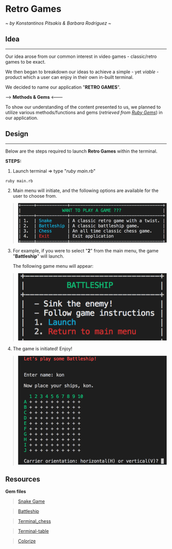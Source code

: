 # **Retro Games**
*~ by Konstantinos Pitsakis & Barbara Rodriguez ~*


## **Idea**
***
Our idea arose from our common interest in video games - classic/retro games to be exact. 

We then began to breakdown our ideas to achieve a simple - yet *viable* - product which a user can enjoy in their own in-built terminal.

We decided to name our application "**RETRO GAMES**".


--> **Methods & Gems** <---

To show our understanding of the content presented to us, we planned to utilize various methods/functions and gems (*retrieved from [Ruby Gems](https://rubygems.org)*) in our application. 


## **Design**
***

Below are the steps required to launch **Retro Games** within the terminal.






**STEPS:**

1. Launch terminal => type "*ruby main.rb*"
```terminal
ruby main.rb
```
2. Main menu will initiate, and the following options are available for the user to choose from.

> ![Main Menu](./gamemenu.png)



3. For example, if you were to select "**2**" from the main menu, the game "**Battleship**" will launch.

    The following game menu will appear:
> ![Games Menu](./battleship.png)

4. The game is initiated! Enjoy!

> ![Battleship Launched](./launchbattleship.png)

## **Resources**

**Gem files**
> [Snake Game](https://github.com/josem/snake_game)

> [Battleship](https://github.com/rodriguezd/ruby_battleship)

> [Terminal_chess](https://github.com/at1as/Terminal-Chess)

> [Terminal-table](https://github.com/tj/terminal-table)

> [Colorize](https://github.com/fazibear/colorize)

